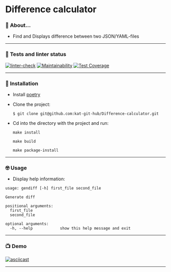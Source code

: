 # **Difference calculator**

### :metal: **About...**
- Find and Displays difference between two JSON/YAML-files
----

### 🌚 **Tests and linter status**

[![linter-check](https://github.com/kat-git-hub/Difference-calculator/actions/workflows/linter-check.yml/badge.svg)](https://github.com/kat-git-hub/python-project-lvl2/actions/workflows/linter-check.yml)      [![Maintainability](https://api.codeclimate.com/v1/badges/749fcc991f03e3b107b5/maintainability)](https://codeclimate.com/github/kat-git-hub/python-project-lvl2/maintainability)      [![Test Coverage](https://api.codeclimate.com/v1/badges/749fcc991f03e3b107b5/test_coverage)](https://codeclimate.com/github/kat-git-hub/python-project-lvl2/test_coverage)

----

### 🤔 **Installation**

- Install [poetry](https://python-poetry.org/docs/#installation)

- Clone the project:

  `$ git clone git@github.com:kat-git-hub/Difference-calculator.git`

- Cd into the directory with the project and run:

  `make install`

  `make build`

  `make package-install`

----

### 🤓 **Usage**

- Display help information:

```$ gendiff -h
usage: gendiff [-h] first_file second_file

Generate diff

positional arguments:
  first_file
  second_file

optional arguments:
  -h, --help            show this help message and exit
```
----

### 📺 **Demo**

[![asciicast](https://asciinema.org/a/XtppwtVV6CATyMlwm1dZ1KMem.svg)](https://asciinema.org/a/XtppwtVV6CATyMlwm1dZ1KMem)

----
